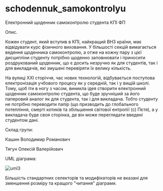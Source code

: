 # schodennuk_samokontrolyu
Електронний щоденник самоконтролю студента КПІ ФП

Опис. 

Кожен студент, який вступив в КПІ, найкращий ВНЗ країни, має відвідувати курс фізичного виховання. У більшості секцій вимагається ведення щоденника самоконтролю, а отже на кожну пару з цієї дисципліни студенту потрібно щоденно заповнювати і приносити роздрукований щоденник, що є досить незручно як для студентів, так і для викладачів, які змушені перевіряти їх велику кількість. 

На вулиці ХХІ сторіччя, час нових технологій, відбувається поступова електронізація учбового процесу як у середній, так і у  вищій школі. Тому, щоб іти в ногу з часом, виникла ідея створити електронний щоденник самоконтролю студента, що буде зручніший за його паперовий аналог як для студента, так і для викладача. Тобто студенту не потрібно переводити папір (що призводить до глобального потепління, смерті котиків та збільшення світової ентропії (с) Пєтя), а у викладача буде своя сторінка, де він може переглядати введені студентом дані. 

Склад групи:

Кашин Володимир Романович

Тягун Олексій Валерійович


UML діаграма:

![uml3](https://cloud.githubusercontent.com/assets/10174677/6997087/0d9a6188-dbb6-11e4-8816-cae10fdfaff1.png)

Більшість стандартних селекторів та модифікаторів не вказані для зменшення розміру та кращого "читання" діаграми.
